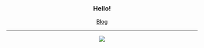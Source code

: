 <h3 align="center">Hello!</h3>

<p align="center">
  <a href="https://www.junhan.xyz/blog">Blog</a>
</p>

<hr>
<p align="center">
  <img src="https://hits.seeyoufarm.com/api/count/incr/badge.svg?url=https%3A%2F%2Fgithub.com%2Fjunhan-z" />
</p>
